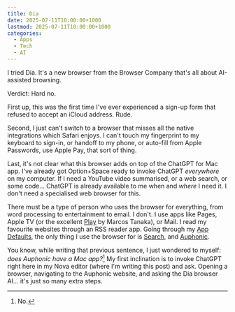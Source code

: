 ```yaml
---
title: Dia
date: 2025-07-11T10:00:00+1000
lastmod: 2025-07-11T10:00:00+1000
categories:
  - Apps
  - Tech
  - AI
---
```


I tried Dia. It's a new browser from the Browser Company that's all about AI-assisted browsing.

Verdict: Hard no.

First up, this was the first time I've ever experienced a sign-up form that refused to accept an iCloud address. Rude.

Second, I just can't switch to a browser that misses all the native integrations which Safari enjoys. I can't touch my fingerprint to my keyboard to sign-in, or handoff to my phone, or auto-fill from Apple Passwords, use Apple Pay, that sort of thing.

Last, it's not clear what this browser adds on top of the ChatGPT for Mac app. I've already got Option+Space ready to invoke ChatGPT _everywhere_ on my computer. If I need a YouTube video summarised, or a web search, or some code… ChatGPT is already available to me when and _where_ I need it. I don't need a specialised web browser for this.

There must be a type of person who uses the browser for everything, from word processing to entertainment to email. I don't. I use apps like Pages, Apple TV (or the excellent [Play](https://apps.apple.com/au/app/play-save-videos-watch-later/id1596506190) by Marcos Tanaka), or Mail. I read my favourite websites through an RSS reader app. Going through my [App Defaults](/posts/defaults-2025/), the only thing I use the browser for is [Search](https://kagi.com), and [Auphonic](https://auphonic.com).

You know, while writing that previous sentence, I just wondered to myself: _does Auphonic have a Mac app?_[^1] My first inclination is to invoke ChatGPT right here in my Nova editor (where I'm writing this post) and ask. Opening a browser, navigating to the Auphonic website, and asking the Dia browser AI… it's just so many extra steps.

[^1]: No.
